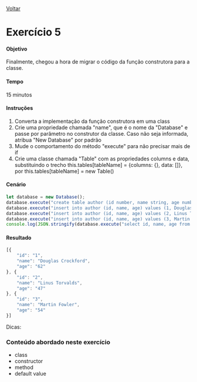 [Voltar](../README.md)

# Exercício 5

#### Objetivo
Finalmente, chegou a hora de migrar o código da função construtora para a classe.

#### Tempo
15 minutos

#### Instruções

1. Converta a implementação da função construtora em uma class
2. Crie uma propriedade chamada "name", que é o nome da "Database" e passe por parâmetro no construtor da classe. Caso não seja informada, atribua "New Database" por padrão
3. Mude o comportamento do método "execute" para não precisar mais de if
4. Crie uma classe chamada "Table" com as propriedades columns e data, substituindo o trecho this.tables[tableName] = {columns: {}, data: []}, por this.tables[tableName] = new Table()

#### Cenário

```javascript
let database = new Database();
database.execute("create table author (id number, name string, age number, city string, state string, country string)");
database.execute("insert into author (id, name, age) values (1, Douglas Crockford, 62)");
database.execute("insert into author (id, name, age) values (2, Linus Torvalds, 47)");
database.execute("insert into author (id, name, age) values (3, Martin Fowler, 54)");
console.log(JSON.stringify(database.execute("select id, name, age from author")));
```

#### Resultado

```javascript
[{
	"id": "1",
	"name": "Douglas Crockford",
	"age": "62"
}, {
	"id": "2",
	"name": "Linus Torvalds",
	"age": "47"
}, {
	"id": "3",
	"name": "Martin Fowler",
	"age": "54"
}]
```

Dicas:

### Conteúdo abordado neste exercício

* class
* constructor
* method
* default value
